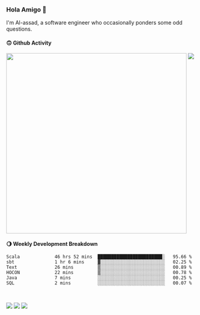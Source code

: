 ### Hola Amigo 🤣   

I'm Al-assad, a software engineer who occasionally ponders some odd questions.  
 
#### 🙃 Github Activity 
<div>
  <img src="https://github-readme-stats.vercel.app/api?username=al-assad&show_icons=true" align="top" style="display: inline-block;" width="480"/>
  <img src="https://github-readme-stats.vercel.app/api/top-langs/?username=al-assad&hide=css,html&langs_count=8&layout=compact" align="top" style="display: inline-block;"/>
</div>

#### 🌖 Weekly Development Breakdown
<!--START_SECTION:waka-->

```text
Scala             46 hrs 52 mins  ████████████████████████░   95.66 %
sbt               1 hr 6 mins     ▓░░░░░░░░░░░░░░░░░░░░░░░░   02.25 %
Text              26 mins         ▒░░░░░░░░░░░░░░░░░░░░░░░░   00.89 %
HOCON             22 mins         ▒░░░░░░░░░░░░░░░░░░░░░░░░   00.78 %
Java              7 mins          ░░░░░░░░░░░░░░░░░░░░░░░░░   00.25 %
SQL               2 mins          ░░░░░░░░░░░░░░░░░░░░░░░░░   00.07 %
```

<!--END_SECTION:waka-->

<br>

<a href="https://twitter.com/Alassad_dev"><img src="https://img.shields.io/badge/Twitter-@Alassad__dev-blue?style=flat&logo=twitter" /></a>
<a href="https://t.me/alassad_dev"><img src="https://img.shields.io/badge/Telegram-@alassad__dev-orange?style=flat&logo=telegram" /></a>
<a href="https://al-assad.github.io"><img src="https://img.shields.io/badge/Blogs-Linying_Assad's_Blog-yellow?style=flat&logo=github" /></a>

